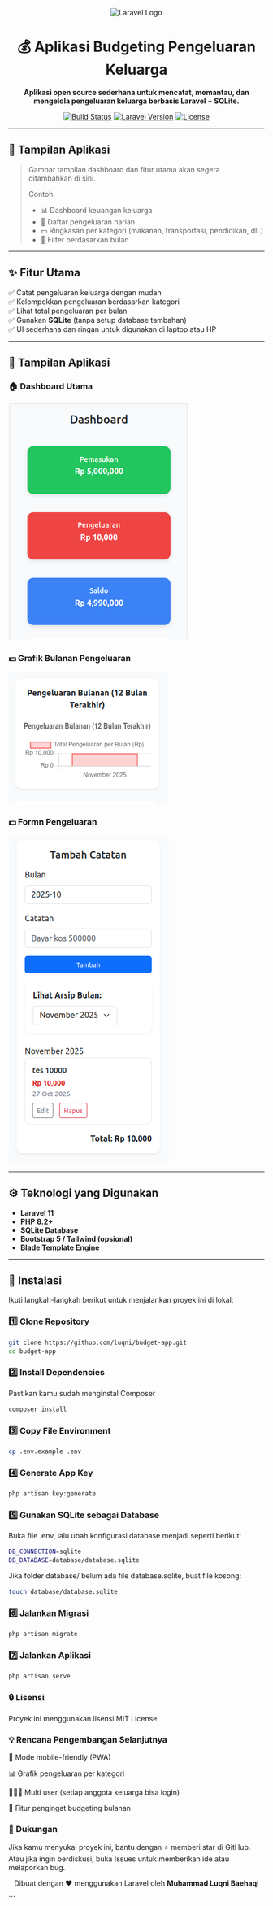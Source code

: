 <p align="center">
  <img src="https://raw.githubusercontent.com/laravel/art/master/logo-lockup/5%20SVG/2%20CMYK/1%20Full%20Color/laravel-logolockup-cmyk-red.svg" width="250" alt="Laravel Logo">
</p>

<h1 align="center">💰 Aplikasi Budgeting Pengeluaran Keluarga</h1>

<p align="center">
  <b>Aplikasi open source sederhana untuk mencatat, memantau, dan mengelola pengeluaran keluarga berbasis Laravel + SQLite.</b>
</p>

<p align="center">
  <a href="https://github.com/laravel/framework/actions"><img src="https://github.com/laravel/framework/workflows/tests/badge.svg" alt="Build Status"></a>
  <a href="https://packagist.org/packages/laravel/framework"><img src="https://img.shields.io/packagist/v/laravel/framework" alt="Laravel Version"></a>
  <a href="https://opensource.org/licenses/MIT"><img src="https://img.shields.io/badge/license-MIT-green" alt="License"></a>
</p>

---

## 📸 Tampilan Aplikasi

> Gambar tampilan dashboard dan fitur utama akan segera ditambahkan di sini.
>
> Contoh:
>
> -   📊 Dashboard keuangan keluarga
> -   🧾 Daftar pengeluaran harian
> -   💵 Ringkasan per kategori (makanan, transportasi, pendidikan, dll.)
> -   📅 Filter berdasarkan bulan

---

## ✨ Fitur Utama

✅ Catat pengeluaran keluarga dengan mudah  
✅ Kelompokkan pengeluaran berdasarkan kategori  
✅ Lihat total pengeluaran per bulan  
✅ Gunakan **SQLite** (tanpa setup database tambahan)  
✅ UI sederhana dan ringan untuk digunakan di laptop atau HP

---

## 📸 Tampilan Aplikasi

### 🏠 Dashboard Utama

![Dashboard](https://github.com/luqni/budget-app/blob/main/screenshot/Screenshot%20from%202025-10-27%2023-57-12.png)

### 💵 Grafik Bulanan Pengeluaran

![Grafik Bulanan Pengeluaran](https://github.com/luqni/budget-app/blob/main/screenshot/Screenshot%20from%202025-10-27%2023-57-38.png)

### 💵 Formn Pengeluaran

![Form Pengeluaran](https://github.com/luqni/budget-app/blob/main/screenshot/Screenshot%20from%202025-10-27%2023-58-02.png)

---

## ⚙️ Teknologi yang Digunakan

-   **Laravel 11**
-   **PHP 8.2+**
-   **SQLite Database**
-   **Bootstrap 5 / Tailwind (opsional)**
-   **Blade Template Engine**

---

## 🚀 Instalasi

Ikuti langkah-langkah berikut untuk menjalankan proyek ini di lokal:

### 1️⃣ Clone Repository

```bash
git clone https://github.com/luqni/budget-app.git
cd budget-app
```

### 2️⃣ Install Dependencies

Pastikan kamu sudah menginstal Composer

```bash
composer install
```

### 3️⃣ Copy File Environment

```bash
cp .env.example .env
```

### 4️⃣ Generate App Key

```bash
php artisan key:generate
```

### 5️⃣ Gunakan SQLite sebagai Database

Buka file .env, lalu ubah konfigurasi database menjadi seperti berikut:

```bash
DB_CONNECTION=sqlite
DB_DATABASE=database/database.sqlite
```

Jika folder database/ belum ada file database.sqlite, buat file kosong:

```bash
touch database/database.sqlite
```

### 6️⃣ Jalankan Migrasi

```bash
php artisan migrate
```

### 7️⃣ Jalankan Aplikasi

```bash
php artisan serve
```

### 🔒 Lisensi

Proyek ini menggunakan lisensi MIT License

### 💡 Rencana Pengembangan Selanjutnya

📱 Mode mobile-friendly (PWA)

📊 Grafik pengeluaran per kategori

👨‍👩‍👧 Multi user (setiap anggota keluarga bisa login)

💬 Fitur pengingat budgeting bulanan

### 💬 Dukungan

Jika kamu menyukai proyek ini, bantu dengan ⭐️ memberi star di GitHub.
Atau jika ingin berdiskusi, buka Issues untuk memberikan ide atau melaporkan bug.

<p align="center">Dibuat dengan ❤️ menggunakan Laravel oleh <b>Muhammad Luqni Baehaqi</b></p> ```
